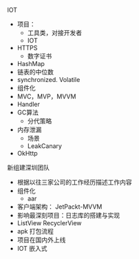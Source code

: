 IOT

- 项目：
  - 工具类，对接开发者
  - IOT
- HTTPS
  - 数字证书
- HashMap
- 链表的中位数
- synchronized.  Volatile
- 组件化
- MVC，MVP，MVVM
- Handler
- GC算法
  - 分代策略
- 内存泄漏
  - 场景
  - LeakCanary
- OkHttp

新组建深圳团队
- 根据以往三家公司的工作经历描述工作内容
- 组件化
    - aar
- 客户端架构： JetPackt-MVVM
- 影响最深刻项目：日志库的搭建与实现
- ListView  RecyclerView
- apk 打包流程
- 项目在国内外上线
- IOT 嵌入式


